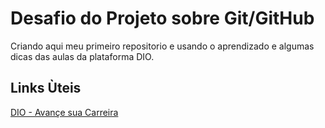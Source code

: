# Desafio do Projeto sobre Git/GitHub
Criando aqui meu primeiro repositorio e usando o aprendizado e algumas dicas das aulas da plataforma DIO.
## Links Ùteis
[DIO - Avançe sua Carreira](https://www.dio.me/)


